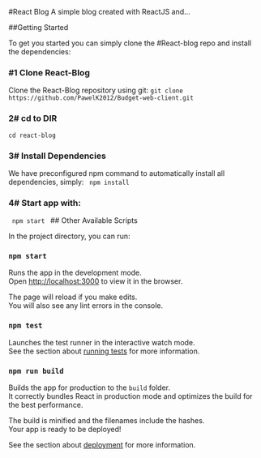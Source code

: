 #React Blog
A simple blog created with ReactJS and...

##Getting Started

To get you started you can simply clone the #React-blog repo and install the dependencies:

<h3>#1 Clone React-Blog</h3>
Clone the React-Blog repository using git:
 <code>git clone https://github.com/PawelK2012/Budget-web-client.git </code>
<h3>2# cd to DIR</h3>
 <code>cd react-blog  </code>
<h3>3# Install Dependencies</h3>
We have preconfigured npm command to automatically install all dependencies, simply:
 <code> npm install </code>
 <h3>4# Start app with: </h3>
  <code> npm start </code>
## Other Available Scripts

In the project directory, you can run:

### `npm start`

Runs the app in the development mode.<br>
Open [http://localhost:3000](http://localhost:3000) to view it in the browser.

The page will reload if you make edits.<br>
You will also see any lint errors in the console.

### `npm test`

Launches the test runner in the interactive watch mode.<br>
See the section about [running tests](#running-tests) for more information.

### `npm run build`

Builds the app for production to the `build` folder.<br>
It correctly bundles React in production mode and optimizes the build for the best performance.

The build is minified and the filenames include the hashes.<br>
Your app is ready to be deployed!

See the section about [deployment](#deployment) for more information.